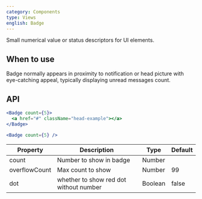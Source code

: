 ```yaml
---
category: Components
type: Views
english: Badge
---
```


Small numerical value or status descriptors for UI elements.

## When to use

Badge normally appears in proximity to notification or head picture with eye-catching appeal, typically displaying unread messages count.

## API

```jsx
<Badge count={5}>
  <a href="#" className="head-example"></a>
</Badge>
```


```jsx
<Badge count={5} />
```

| Property       | Description             | Type       | Default |
|----------------|-------------------------|------------|---------|
| count          | Number to show in badge | Number     |         |
| overflowCount  | Max count to show       | Number     | 99      |
| dot            | whether to show red dot without number | Boolean | false  |
